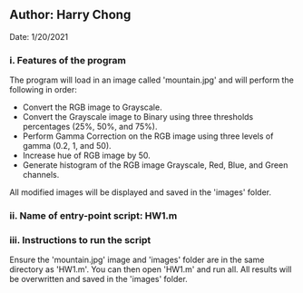 ## Author: Harry Chong
Date: 1/20/2021

### i. Features of the program
The program will load in an image called 'mountain.jpg' and will perform the 
following in order:
+ Convert the RGB image to Grayscale.
+ Convert the Grayscale image to Binary using three thresholds percentages 
(25%, 50%, and 75%).
+ Perform Gamma Correction on the RGB image using three levels of gamma 
(0.2, 1, and 50).
+ Increase hue of RGB image by 50.
+ Generate histogram of the RGB image Grayscale, Red, Blue, and Green channels. 

All modified images will be displayed and saved in the 'images' folder.  

### ii. Name of entry-point script: HW1.m

### iii. Instructions to run the script
Ensure the 'mountain.jpg' image and 'images' folder are in the same directory as 
'HW1.m'. You can then open 'HW1.m' and run all. All results will be overwritten 
and saved in the 'images' folder.
